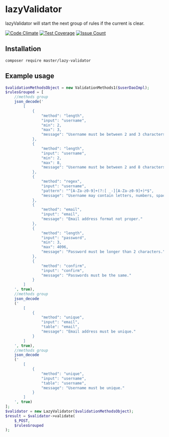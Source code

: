 # lazyValidator
lazyValidator will start the next group of rules if the current is clear.

[![Code Climate](https://codeclimate.com/github/trzczy/lazyValidator/badges/gpa.svg)](https://codeclimate.com/github/trzczy/lazyValidator)
[![Test Coverage](https://codeclimate.com/github/trzczy/lazyValidator/badges/coverage.svg)](https://codeclimate.com/github/trzczy/lazyValidator/coverage)
[![Issue Count](https://codeclimate.com/github/trzczy/lazyValidator/badges/issue_count.svg)](https://codeclimate.com/github/trzczy/lazyValidator)
## Installation
`composer require master/lazy-validator`

## Example usage
```php
$validationMethodsObject = new ValidationMethods1($userDaoImpl);
$rulesGrouped = [
    //methods group
    json_decode('
        [
            {
                "method": "length",
                "input": "username",
                "min": 2,
                "max": 3,
                "message": "Username must be between 2 and 3 characters long."
            },
            {
                "method": "length",
                "input": "username",
                "min": 2,
                "max": 8,
                "message": "Username must be between 2 and 8 characters long."
            },
            {
                "method": "regex",
                "input": "username",
                "pattern": "^[A-Za-z0-9]+(?:[ _-][A-Za-z0-9]+)*$",
                "message": "Username may contain letters, numbers, spaces, hyphens and underscores."
            },
            {
                "method": "email",
                "input": "email",
                "message": "Email address format not proper."
            },
            {
                "method": "length",
                "input": "password",
                "min": 3,
                "max": 4096,
                "message": "Password must be longer than 2 characters."
            },
            {
                "method": "confirm",
                "input": "confirm",
                "message": "Passwords must be the same."
            }
        ]
    ', true),
    //methods group
    json_decode
    ('
        [
            {
                "method": "unique",
                "input": "email",
                "table": "email",
                "message": "Email address must be unique."
            }
        ]
    ', true),
    //methods group
    json_decode
    ('
        [
            {
                "method": "unique",
                "input": "username",
                "table": "username",
                "message": "Username must be unique."
            }
        ]
    ', true)
];
$validator = new LazyValidator($validationMethodsObject);
$result = $validator->validate(
    $_POST,
    $rulesGrouped
);
```